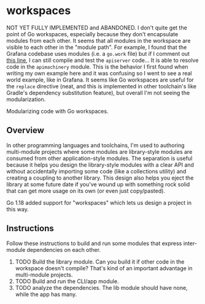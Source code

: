 # workspaces

NOT YET FULLY IMPLEMENTED and ABANDONED. I don't quite get the point of Go workspaces, especially because they don't
encapsulate modules from each other. It seems that all modules in the workspace are visible to each other in the
"module path". For example, I found that the Grafana codebase uses modules (i.e. a `go.work` file) but if I comment out
[this line](https://github.com/grafana/grafana/blob/f1b4964b24c1339935cda99498b89980934f1f50/pkg/apiserver/go.mod#L7), I
can still compile and test the `apiserver` code... It is able to resolve code in the `apimachinery` module. This is the
behavior I first found when writing my own example here and it was confusing so I went to see a real world example, like
in Grafana. It seems like Go workspaces are useful for the `replace` directive (neat, and this is implemented in other
toolchain's like Gradle's dependency substitution feature), but overall I'm not seeing the modularization. 

Modularizing code with Go workspaces.


## Overview

In other programming languages and toolchains, I'm used to authoring multi-module projects where some modules are
library-style modules are consumed from other application-style modules. The separation is useful because it helps you
design the library-style modules with a clear API and without accidentally importing some code (like a collections
utility) and creating a coupling to another library. This design also helps you eject the library at some future date
if you've wound up with something rock solid that can get more usage on its own (or even just copy/pasted).

Go 1.18 added support for "workspaces" which lets us design a project in this way.


## Instructions

Follow these instructions to build and run some modules that express inter-module dependencies on each other.

1. TODO Build the library module. Can you build it if other code in the workspace doesn't compile? That's kind of an
   important advantage in multi-module projects.
2. TODO Build and run the CLI/app module.
3. TODO analyze the dependencies. The lib module should have none, while the app has many.
